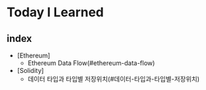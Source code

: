 # Today I Learned

## index
- [Ethereum]
    - Ethereum Data Flow(#ethereum-data-flow)
- [Solidity]
    - 데이터 타입과 타입별 저장위치(#데이터-타입과-타입별-저장위치)
